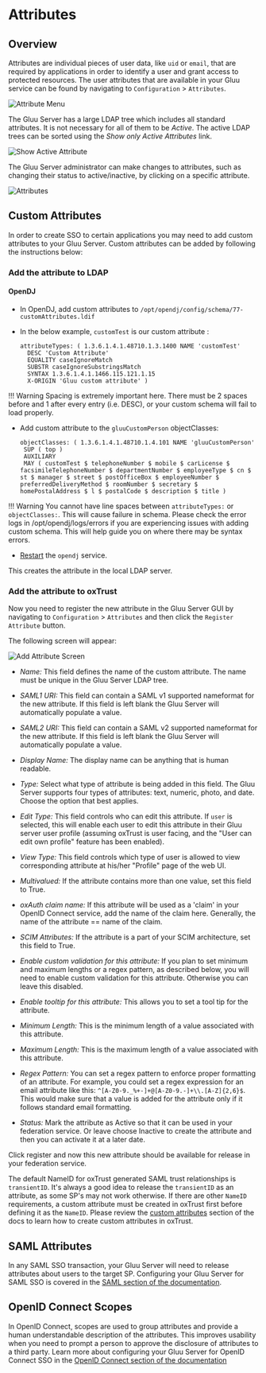 # Attributes

## Overview
Attributes are individual pieces of user data, like `uid` or `email`, that are required by applications in order to identify a user and grant access to protected resources. The user attributes that are available in your Gluu service can be found by navigating to `Configuration` > `Attributes`. 

![Attribute Menu](../img/admin-guide/attribute/admin_attribute_menu.png)

The Gluu Server has a large LDAP tree which includes all standard attributes. It is not necessary for all of them to be *Active*. The
active LDAP trees can be sorted using the *Show only Active Attributes* link.

![Show Active Attribute](../img/admin-guide/attribute/admin_attribute_show.png)

The Gluu Server administrator can make changes to attributes, such as changing their status to active/inactive, by clicking on a specific attribute.

![Attributes](../img/admin-guide/attribute/admin_attribute_attribute.png)


## Custom Attributes
In order to create SSO to certain applications you may need to add custom attributes to your Gluu Server. Custom attributes can be added by following the instructions below: 

### Add the attribute to LDAP

#### OpenDJ

 - In OpenDJ, add custom attributes to `/opt/opendj/config/schema/77-customAttributes.ldif`
 - In the below example, `customTest` is our custom attribute :
 
    ```
    attributeTypes: ( 1.3.6.1.4.1.48710.1.3.1400 NAME 'customTest'
      DESC 'Custom Attribute' 
      EQUALITY caseIgnoreMatch 
      SUBSTR caseIgnoreSubstringsMatch 
      SYNTAX 1.3.6.1.4.1.1466.115.121.1.15 
      X-ORIGIN 'Gluu custom attribute' )
    ```

!!! Warning
    Spacing is extremely important here. There must be 2 spaces before and 1 after every entry (i.e. DESC), or your custom schema will fail to load properly.

  - Add custom attribute to the `gluuCustomPerson` objectClasses:
  
    ```
    objectClasses: ( 1.3.6.1.4.1.48710.1.4.101 NAME 'gluuCustomPerson'
     SUP ( top )
     AUXILIARY
     MAY ( customTest $ telephoneNumber $ mobile $ carLicense $ facsimileTelephoneNumber $ departmentNumber $ employeeType $ cn $ st $ manager $ street $ postOfficeBox $ employeeNumber $ preferredDeliveryMethod $ roomNumber $ secretary $ homePostalAddress $ l $ postalCode $ description $ title )
    ```

!!! Warning
    You cannot have line spaces between `attributeTypes:` or `objectClasses:`. This will cause failure in schema. Please check the error logs in /opt/opendj/logs/errors if you are experiencing issues with adding custom schema. This will help guide you on where there may be syntax errors.
    
 - [Restart](../operation/services.md#restart) the `opendj` service.
 
This creates the attribute in the local LDAP server. 

### Add the attribute to oxTrust
Now you need to register the new attribute in the Gluu Server GUI by navigating to `Configuration` > `Attributes`  and then click the `Register Attribute` button. 

The following screen will appear:

![Add Attribute Screen](../img/admin-guide/attribute/admin_attribute_add.png)

* _Name:_ This field defines the name of the custom attribute. The name must be unique in the Gluu Server LDAP tree.

* _SAML1 URI:_ This field can contain a SAML v1 supported nameformat for the new attribute. If this field is left blank the Gluu Server will automatically populate a value. 

* _SAML2 URI:_ This field can contain a SAML v2 supported nameformat for the new attribute. If this field is left blank the Gluu Server will automatically populate a value. 

* _Display Name:_ The display name can be anything that is human readable.

* _Type:_ Select what type of attribute is being added in this field. The Gluu Server supports four types of attributes: text, numeric, photo, and date. Choose the option that best applies. 

* _Edit Type:_ This field controls who can edit this attribute. If `user` is selected, this will enable each user to edit this attribute in their Gluu server user profile (assuming oxTrust is user facing, and the "User can edit own profile" feature has been enabled).

* _View Type:_ This field controls which type of user is allowed to view
  corresponding attribute at his/her "Profile" page of the web UI.

* _Multivalued:_ If the attribute contains more than one value, set this field to True. 

* _oxAuth claim name:_ If this attribute will be used as a 'claim' in your OpenID Connect service, add the name of the claim here. Generally, the name of the attribute == name of the claim.

* _SCIM Attributes:_ If the attribute is a part of your SCIM architecture, set this field to True.

* _Enable custom validation for this attribute:_ If you plan to set minimum and maximum lengths or a regex pattern, as described below, you will need to enable custom validation for this attribute. Otherwise you can leave this disabled. 

* _Enable tooltip for this attribute:_ This allows you to set a tool tip for the attribute. 

* _Minimum Length:_ This is the minimum length of a value associated with this attribute. 

* _Maximum Length:_ This is the maximum length of a value associated with this attribute. 

* _Regex Pattern:_ You can set a regex pattern to enforce proper formatting of an attribute. For example, you could set a regex expression for an email attribute like this: `^[A-Z0-9._%+-]+@[A-Z0-9.-]+\\.[A-Z]{2,6}$`. This would make sure that a value is added for the attribute only if it follows standard email formatting.

* _Status:_ Mark the attribute as Active so that it can be used in your federation service. Or leave choose Inactive to create the attribute and then you can activate it at a later date. 

Click register and now this new attribute should be available for release in your federation service. 

The default NameID for oxTrust generated SAML trust relationships is `transientID`. It's always a good idea to release the `transientID` as an attribute, as some SP's may not work otherwise. If there are other `NameID` requirements, a custom attribute must be created in oxTrust first before defining it as the `NameID`. Please review the [custom attributes](./attribute.md#custom-attributes) section of the docs to learn how to create custom attributes in oxTrust.

## SAML Attributes

In any SAML SSO transaction, your Gluu Server will need to release attributes about users to the target SP. Configuring your Gluu Server for SAML SSO is covered in the [SAML section of the documentation](./saml.md). 

## OpenID Connect Scopes

In OpenID Connect, scopes are used to group attributes and provide a human 
understandable description of the attributes. This improves usability when you need 
to prompt a person to approve the disclosure of attributes to a third party. Learn more about configuring your Gluu Server for OpenID Connect SSO in the [OpenID Connect section of the documentation](./openid-connect.md#scopes)
